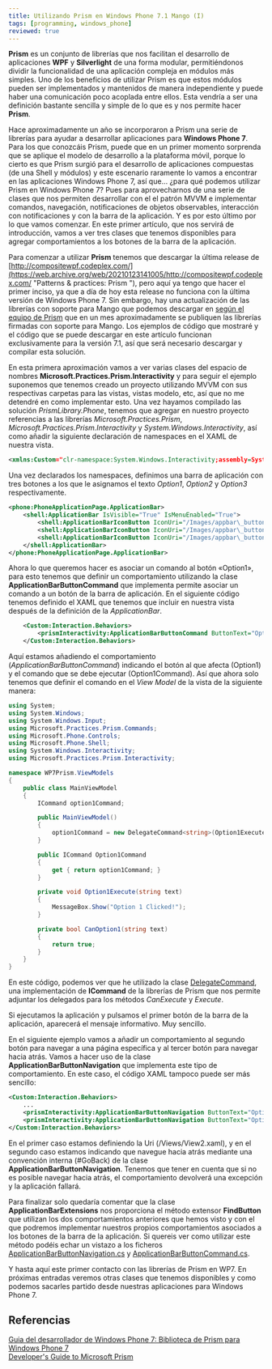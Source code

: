 ```yaml
---
title: Utilizando Prism en Windows Phone 7.1 Mango (I)
tags: [programming, windows_phone]
reviewed: true
---
```

**Prism** es un conjunto de librerías que nos facilitan el desarrollo de aplicaciones **WPF** y **Silverlight** de una forma modular, permitiéndonos dividir la funcionalidad de una aplicación compleja en módulos más simples. Uno de los beneficios de utilizar Prism es que estos módulos pueden ser implementados y mantenidos de manera independiente y puede haber una comunicación poco acoplada entre ellos. Esta vendría a ser una definición bastante sencilla y simple de lo que es y nos permite hacer **Prism**.

Hace aproximadamente un año se incorporaron a Prism una serie de librerías para ayudar a desarrollar aplicaciones para **Windows Phone 7**. Para los que conozcáis Prism, puede que en un primer momento sorprenda que se aplique el modelo de desarrollo a la plataforma móvil, porque lo cierto es que Prism surgió para el desarrollo de aplicaciones compuestas (de una Shell y módulos) y este escenario raramente lo vamos a encontrar en las aplicaciones Windows Phone 7, así que… ¿para qué podemos utilizar Prism en Windows Phone 7? Pues para aprovecharnos de una serie de clases que nos permiten desarrollar con el el patrón MVVM e implementar comandos, navegación, notificaciones de objetos observables, interacción con notificaciones y con la barra de la aplicación. Y es por esto último por lo que vamos comenzar. En este primer artículo, que nos servirá de introducción, vamos a ver tres clases que tenemos disponibles para agregar comportamientos a los botones de la barra de la aplicación.

Para comenzar a utilizar **Prism** tenemos que descargar la última release de [http://compositewpf.codeplex.com/](https://web.archive.org/web/20210123141005/http://compositewpf.codeplex.com/ "Patterns & practices: Prism "), pero aquí ya tengo que hacer el primer inciso, ya que a día de hoy esta release no funciona con la última versión de Windows Phone 7. Sin embargo, hay una actualización de las librerías con soporte para Mango que podemos descargar en [según el equipo de Prism](https://web.archive.org/web/20210123141005/http://compositewpf.codeplex.com/discussions/273668) que en un mes aproximadamente se publiquen las librerías firmadas con soporte para Mango. Los ejemplos de código que mostraré y el código que se puede descargar en este artículo funcionan exclusivamente para la versión 7.1, así que será necesario descargar y compilar esta solución.

En esta primera aproximación vamos a ver varias clases del espacio de nombres **Microsoft.Practices.Prism.Interactivity** y para seguir el ejemplo suponemos que tenemos creado un proyecto utilizando MVVM con sus respectivas carpetas para las vistas, vistas modelo, etc, así que no me detendré en como implementar esto. Una vez hayamos compilado las solución _PrismLibrary.Phone_, tenemos que agregar en nuestro proyecto referencias a las librerías _Microsoft.Practices.Prism_, _Microsoft.Practices.Prism.Interactivity_ y _System.Windows.Interactivity_, así como añadir la siguiente declaración de namespaces en el XAML de nuestra vista.

```xml
<xmlns:Custom="clr-namespace:System.Windows.Interactivity;assembly=System.Windows.Interactivity" xmlns:prismInteractivity="clr-namespace:Microsoft.Practices.Prism.Interactivity;assembly=Microsoft.Practices.Prism.Interactivity">
```

Una vez declarados los namespaces, definimos una barra de aplicación con tres botones a los que le asignamos el texto _Option1_, _Option2_ y _Option3_ respectivamente.

```xml
<phone:PhoneApplicationPage.ApplicationBar>
    <shell:ApplicationBar IsVisible="True" IsMenuEnabled="True">
        <shell:ApplicationBarIconButton IconUri="/Images/appbar\_button1.png" Text="Option1"/>
        <shell:ApplicationBarIconButton IconUri="/Images/appbar\_button2.png" Text="Option2"/>
        <shell:ApplicationBarIconButton IconUri="/Images/appbar\_button2.png" Text="Option3"/>
    </shell:ApplicationBar>
</phone:PhoneApplicationPage.ApplicationBar>
```

Ahora lo que queremos hacer es asociar un comando al botón «Option1», para esto tenemos que definir un comportamiento utilizando la clase **ApplicationBarButtonCommand** que implementa permite asociar un comando a un botón de la barra de aplicación. En el siguiente código tenemos definido el XAML que tenemos que incluir en nuestra vista después de la definición de la _ApplicationBar_.

```xml
    <Custom:Interaction.Behaviors>
        <prismInteractivity:ApplicationBarButtonCommand ButtonText="Option1" CommandBinding="{Binding Option1Command}" />
    </Custom:Interaction.Behaviors>
```

Aquí estamos añadiendo el comportamiento (_ApplicationBarButtonCommand_) indicando el botón al que afecta (Option1) y el comando que se debe ejecutar (Option1Command). Así que ahora solo tenemos que definir el comando en el _View Model_ de la vista de la siguiente manera:

```csharp
using System;
using System.Windows;
using System.Windows.Input;
using Microsoft.Practices.Prism.Commands;
using Microsoft.Phone.Controls;
using Microsoft.Phone.Shell;
using System.Windows.Interactivity;
using Microsoft.Practices.Prism.Interactivity;

namespace WP7Prism.ViewModels
{
    public class MainViewModel
    {
        ICommand option1Command;

        public MainViewModel()
        {
            option1Command = new DelegateCommand<string>(Option1Execute, CanOption1);
        }

        public ICommand Option1Command
        {
            get { return option1Command; }
        }

        private void Option1Execute(string text)
        {
            MessageBox.Show("Option 1 Clicked!");
        }

        private bool CanOption1(string text)
        {
            return true;
        }
    }
}
```

En este código, podemos ver que he utilizado la clase [DelegateCommand](https://web.archive.org/web/20210123141005/http://msdn.microsoft.com/en-us/library/gg405494(v=PandP.40).aspx), una implementación de **ICommand** de la librerías de Prism que nos permite adjuntar los delegados para los métodos _CanExecute_ y _Execute_.

Si ejecutamos la aplicación y pulsamos el primer botón de la barra de la aplicación, aparecerá el mensaje informativo. Muy sencillo.

En el siguiente ejemplo vamos a añadir un comportamiento al segundo botón para navegar a una página específica y al tercer botón para navegar hacia atrás. Vamos a hacer uso de la clase **ApplicationBarButtonNavigation** que implementa este tipo de comportamiento. En este caso, el código XAML tampoco puede ser más sencillo:

```xml
<Custom:Interaction.Behaviors>
    ...
    <prismInteractivity:ApplicationBarButtonNavigation ButtonText="Option2" NavigateTo="/Views/View2.xaml" />
    <prismInteractivity:ApplicationBarButtonNavigation ButtonText="Option3" NavigateTo="#GoBack" />
</Custom:Interaction.Behaviors>
```

En el primer caso estamos definiendo la Uri (/Views/View2.xaml), y en el segundo caso estamos indicando que navegue hacia atrás mediante una convención interna (#GoBack) de la clase **ApplicationBarButtonNavigation**. Tenemos que tener en cuenta que si no es posible navegar hacia atrás, el comportamiento devolverá una excepción y la aplicación fallará.

Para finalizar solo quedaría comentar que la clase **ApplicationBarExtensions** nos proporciona el método extensor **FindButton** que utilizan los dos comportamientos anteriores que hemos visto y con el que podremos implementar nuestros propios comportamientos asociados a los botones de la barra de la aplicación. Si quereis ver como utilizar este método podéis echar un vistazo a los ficheros [ApplicationBarButtonNavigation.cs](https://prism.svn.codeplex.com/svn/V4/PrismLibrary/Phone/Prism.Interactivity/ApplicationBarButtonNavigation.cs) y [ApplicationBarButtonCommand.cs](https://prism.svn.codeplex.com/svn/V4/PrismLibrary/Phone/Prism.Interactivity/ApplicationBarButtonCommand.cs).

Y hasta aquí este primer contacto con las librerías de Prism en WP7. En próximas entradas veremos otras clases que tenemos disponibles y como podemos sacarles partido desde nuestras aplicaciones para Windows Phone 7.

Referencias
---

[Guia del desarrollador de Windows Phone 7: Biblioteca de Prism para Windows Phone 7](http://msdn.microsoft.com/es-es/library/gg490766.aspx)  
[Developer's Guide to Microsoft Prism](http://msdn.microsoft.com/en-us/library/gg406140.aspx)
